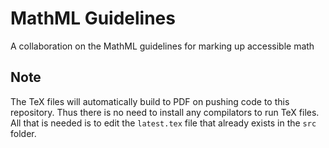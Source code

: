# MathML Guidelines
A collaboration on the MathML guidelines for marking up accessible math

## Note
The TeX files will automatically build to PDF on pushing code to this repository. Thus there is no need to install any compilators to run TeX files. All that is needed is to edit the `latest.tex` file that already exists in the `src` folder.